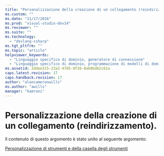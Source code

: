 ```yaml
---
title: "Personalizzazione della creazione di un collegamento (reindirizzamento). | Microsoft Docs"
ms.custom: ""
ms.date: "11/17/2016"
ms.prod: "visual-studio-dev14"
ms.reviewer: ""
ms.suite: ""
ms.technology: 
  - "devlang-csharp"
ms.tgt_pltfrm: ""
ms.topic: "article"
helpviewer_keywords: 
  - "Linguaggio specifico di dominio, generatore di connessione"
  - "Linguaggio specifico di dominio, programmazione di modelli di dominio"
ms.assetid: 2ddee315-23a3-4785-9f26-0a68bd62c61a
caps.latest.revision: 17
caps.handback.revision: 17
author: "alancameronwills"
ms.author: "awills"
manager: "kamrani"
---
```

# Personalizzazione della creazione di un collegamento (reindirizzamento).
Il contenuto di questo argomento è stato unito al seguente argomento:  
  
 [Personalizzazione di strumenti e della casella degli strumenti](../modeling/customizing-tools-and-the-toolbox.md)